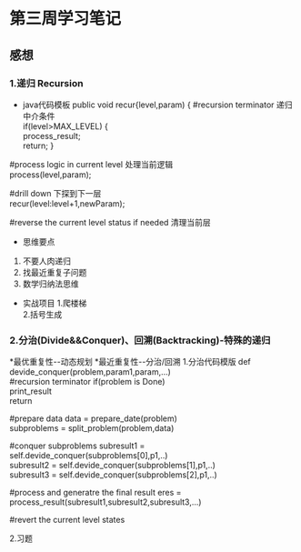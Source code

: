 # 第三周学习笔记

## 感想

### 1.递归 Recursion
*   java代码模板
public void recur{level,param)
{
#recursion terminator 递归中介条件		
if(level>MAX_LEVEL)
{		
	process_result;		
	return;	
}	

#process logic in current level	处理当前逻辑	
process(level,param);		

#drill down		下探到下一层  
recur(level:level+1,newParam);		

#reverse the current level status if needed	清理当前层  

* 思维要点
1. 不要人肉递归  
2. 找最近重复子问题  
3. 数学归纳法思维  

* 实战项目 
  1.爬楼梯  
  2.括号生成  

### 2.分治(Divide&&Conquer)、回溯(Backtracking)-特殊的递归
*最优重复性--动态规划
*最近重复性--分治/回溯
1.分治代码模版
def devide_conquer(problem,param1,param,...)   
#recursion terminator 
if(problem is Done)  
	print_result  
	return  
	
#prepare data
data = prepare_date(problem)  
subproblems = split_problem(problem,data)  

#conquer subproblems
subresult1 = self.devide_conquer(subproblems[0],p1,..)  
subresult2 = self.devide_conquer(subproblems[1],p1,..)  
subresult3 = self.devide_conquer(subproblems[2],p1,..)  

#process and generatre the final result
eres = process_result(subresult1,subresult2,subresult3,...)  

#revert the current level states 

2.习题








 